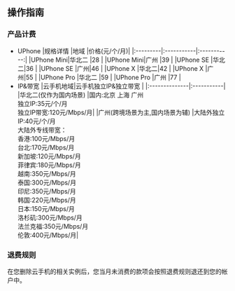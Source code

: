 ## 操作指南
### 产品计费
* UPhone
|规格详情      |地域     |价格(元/个/月)|
|:---------|:-----------|:-----------:|
|UPhone Mini|华北二        |28          |
|UPhone Mini|广州        |39          |
|UPhone SE  |华北二|36            |
|UPhone SE  |广州|46            |
|UPhone X  |华北二|42          |
|UPhone X  |广州|55          |
|UPhone Pro   |华北二 |59    |
|UPhone Pro   |广州 |77    |
* IP&带宽
|云手机地域|云手机独立IP&独立带宽 |
|:--------------|:-----------|
|华北二(仅作为国内场景)   |国内:北京 上海 广州<br>独立IP:35元/个/月<br>独立IP带宽:120元/Mbps/月|
|广州(跨境场景为主,国内场景为辅) |大陆外独立IP:40元/个/月<br>大陆外专线带宽：<br>香港:100元/Mbps/月<br>台北:170元/Mbps/月<br>新加坡:120元/Mbps/月<br>菲律宾:180元/Mbps/月<br>越南:350元/Mbps/月<br>泰国:300元/Mbps/月<br>印尼:350元/Mbps/月<br>韩国:220元/Mbps/月<br>日本:150元/Mbps/月<br>洛杉矶:300元/Mbps/月<br>法兰克福:350元/Mbps/月<br>伦敦:400元/Mbps/月|

### 退费规则
在您删除云手机的相关实例后，您当月未消费的款项会按照退费规则退还到您的帐户中。
